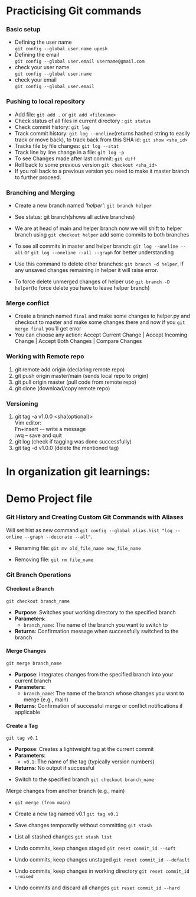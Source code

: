 #  Practicising Git commands

### Basic setup 
* Defining the user name  
`git config --global user.name upesh`   
* Defining the email   
`git config --global user.email username@gmail.com`   
* check your user name   
`git config --global user.name`   
* check your email   
`git config --global user.email`

### Pushing to local repository

* Add file: `git add .` or `git add <filename>`
* Check status of all files in current directory : `git status`
* Check commit history: `git log`
* Track commit history: `git log --oneline`(returns hashed string to easily track or move back), to track back from this SHA id: `git show <sha_id>`
* Tracks file by file changes: `git log --stat`
* Track line by line change in a file: `git log -p`
* To see Changes made after last commit: `git diff`
* Roll back to some previous version `git checkout <sha_id>`
* If you roll back to a previous version you need to make it master branch to further proceed.


### Branching and Merging
* Create a new branch named _'helper'_: `git branch helper` 
* See status: git branch(shows all active branches)

* We are at head of main and helper branch now we will shift to helper branch using `git checkout helper` add some commits to both branches

* To see all commits in master and helper branch: `git log --oneline --all` or `git log --oneline --all --graph` for better understanding
* Use this command to delete other branches: `git branch -d helper`, if any unsaved changes remaining in helper it will raise error.
* To force delete unmerged changes of helper use `git branch -D helper`(to force delete you have to leave helper branch)

### Merge conflict
* Create a branch named `final` and make some changes to helper.py and checkout to master and make some changes there and now if you `git merge final` you'll get error
* You can choose any action: Accept Current Change | Accept Incoming Change | Accept Both Changes | Compare Changes

### Working with Remote repo 
1. git remote add origin <url> (declaring remote repo) 
2. git push origin master/main (sends local repo to origin) 
3. git pull origin master (pull code from remote repo) 
4. git clone <url> (download/copy remote repo)

### Versioning
1. git tag -a v1.0.0 <sha(optional)>   
Vim editor:   
Fn+insert -- write a message   
:wq – save and quit 
2. git log (check if tagging was done successfully) 
3. git tag -d v1.0.0 (delete the mentioned tag)


# In organization git learnings:
# Demo Project file



### Git History and Creating Custom Git Commands with Aliases
Will set hist as new command
`git config --global alias.hist "log --online --graph --decorate --all"`. 

* Renaming file: ```git mv old_file_name new_file_name```

* Removing file: `git rm file_name`

### Git Branch Operations

#### Checkout a Branch
```git checkout branch_name```
- **Purpose**: Switches your working directory to the specified branch
- **Parameters**:
  - `branch_name`: The name of the branch you want to switch to
- **Returns**: Confirmation message when successfully switched to the branch

#### Merge Changes
```git merge branch_name```
- **Purpose**: Integrates changes from the specified branch into your current branch
- **Parameters**:
  - `branch_name`: The name of the branch whose changes you want to merge (e.g., main)
- **Returns**: Confirmation of successful merge or conflict notifications if applicable

#### Create a Tag
```git tag v0.1```
- **Purpose**: Creates a lightweight tag at the current commit
- **Parameters**:
  - `v0.1`: The name of the tag (typically version numbers)
- **Returns**: No output if successful

* Switch to the specified branch
```git checkout branch_name```

Merge changes from another branch (e.g., main)
* ```git merge (from main)```

* Create a new tag named v0.1
```git tag v0.1```

* Save changes temporarily without committing
```git stash```

* List all stashed changes
```git stash list```

* Undo commits, keep changes staged
```git reset commit_id --soft```

* Undo commits, keep changes unstaged
```git reset commit_id --default```

* Undo commits, keep changes in working directory
```git reset commit_id --mixed```

* Undo commits and discard all changes
```git reset commit_id --hard```


`````` 
`````` 
